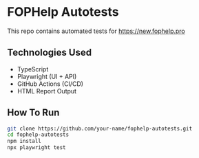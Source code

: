 # FOPHelp Autotests

This repo contains automated tests for https://new.fophelp.pro

## Technologies Used
- TypeScript
- Playwright (UI + API)
- GitHub Actions (CI/CD)
- HTML Report Output

## How To Run

```bash
git clone https://github.com/your-name/fophelp-autotests.git
cd fophelp-autotests
npm install
npx playwright test
